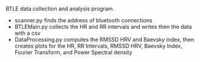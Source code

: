 BTLE data collection and analysis program.
- scanner.py finds the address of bluetooth connections
- BTLEMain.py collects the HR and RR intervals and writes then the data with a csv
- DataProcessing.py computes the RMSSD HRV and Baevsky index, then creates
  plots for the HR, RR Intervals, RMSSD HRV, Baevsky Index, Fourier Transform, and
  Power Spectral density
